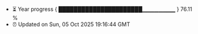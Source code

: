 - ⏳ Year progress { ██████████████████████▁▁▁▁▁▁▁▁ } 76.11 %
- ⏰ Updated on Sun, 05 Oct 2025 19:16:44 GMT

